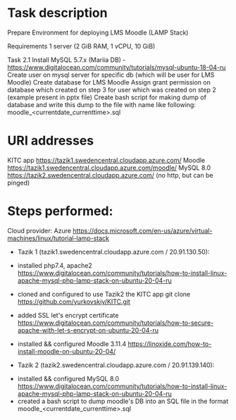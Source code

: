 # Task description
Prepare Environment for deploying LMS Moodle (LAMP Stack)

Requirements
1 server (2 GiB RAM, 1 vCPU, 10 GiB)

Task 2.1
Install MySQL 5.7.x (Mariia DB) - https://www.digitalocean.com/community/tutorials/mysql-ubuntu-18-04-ru
Create user on mysql server for specific db (which will be user for LMS Moodle)
Create database for LMS Moodle
Assign grant permission on database which created on step 3 for user which was created on step 2 (example present in pptx file)
Create bash script for making dump of database and write this dump to the file with name like following: moodle_<currentdate_currenttime>.sql

# URI addresses
KITC app
https://tazik1.swedencentral.cloudapp.azure.com/
Moodle
https://tazik1.swedencentral.cloudapp.azure.com/moodle/
MySQL 8.0
https://tazik2.swedencentral.cloudapp.azure.com/
(no http, but can be pinged)

# Steps performed:
Cloud provider: Azure
https://docs.microsoft.com/en-us/azure/virtual-machines/linux/tutorial-lamp-stack

- Tazik 1 (tazik1.swedencentral.cloudapp.azure.com / 20.91.130.50):
* installed php7.4, apache2
https://www.digitalocean.com/community/tutorials/how-to-install-linux-apache-mysql-php-lamp-stack-on-ubuntu-20-04-ru
* cloned and configured to use Tazik2 the KITC app
git clone https://github.com/yurkovskiy/KITC.git

* added SSL let's encrypt certificate
https://www.digitalocean.com/community/tutorials/how-to-secure-apache-with-let-s-encrypt-on-ubuntu-20-04-ru
* installed && configured Moodle 3.11.4
https://linoxide.com/how-to-install-moodle-on-ubuntu-20-04/

- Tazik 2 (tazik2.swedencentral.cloudapp.azure.com / 20.91.139.140):
* installed && configured MySQL 8.0
https://www.digitalocean.com/community/tutorials/how-to-install-linux-apache-mysql-php-lamp-stack-on-ubuntu-20-04-ru
* created a bash script to dump moodle's DB into an SQL file in the format moodle_<currentdate_currenttime>.sql